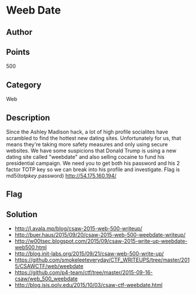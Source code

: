 # Weeb Date

## Author

## Points
500
## Category
Web
## Description
Since the Ashley Madison hack, a lot of high profile socialites have scrambled to find the hottest new dating sites. Unfortunately for us, that means they're taking more safety measures and only using secure websites. We have some suspicions that Donald Trump is using a new dating site called "weebdate" and also selling cocaine to fund his presidential campaign. We need you to get both his password and his 2 factor TOTP key so we can break into his profile and investigate.
Flag is md5($totpkey.$password)
http://54.175.160.194/
## Flag

## Solution
* <http://l.avala.mp/blog/csaw-2015-web-500-writeup/>
* <http://buer.haus/2015/09/20/csaw-2015-web-500-weebdate-writeup/>
* <http://w00tsec.blogspot.com/2015/09/csaw-2015-write-up-weebdate-web500.html>
* <http://blog.init-labs.org/2015/09/21/csaw-web-500-write-up/>
* <https://github.com/smokeleeteveryday/CTF_WRITEUPS/tree/master/2015/CSAWCTF/web/weebdate>
* <https://github.com/p4-team/ctf/tree/master/2015-09-16-csaw/web_500_weebdate>
* <http://blog.isis.poly.edu/2015/10/03/csaw-ctf-weebdate.html>

